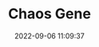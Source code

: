 ---
date: 2022-09-06 11:09:37
title: 'Chaos Gene'	
tags: [2D fighter, 2.5D, PC]
img: https://i.imgur.com/b0wCAYJ.png
price: $12.99 One Time	
link: https://store.steampowered.com/app/1503000/The_Chaos_Gene/	

twitter: https://twitter.com/chaos_gene
---